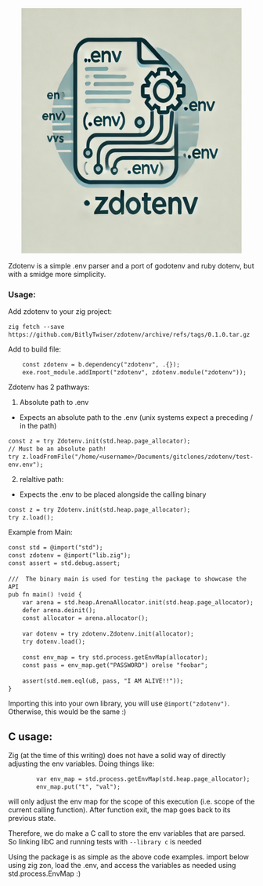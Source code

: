 <div align="center"> 

<img src="/assets/zdotenv.png" width="450" height="500">
</div>

Zdotenv is a simple .env parser and a port of godotenv and ruby dotenv, but with a smidge more simplicity.

### Usage:
Add zdotenv to your zig project:
```
zig fetch --save https://github.com/BitlyTwiser/zdotenv/archive/refs/tags/0.1.0.tar.gz
```

Add to build file:
```
    const zdotenv = b.dependency("zdotenv", .{});
    exe.root_module.addImport("zdotenv", zdotenv.module("zdotenv"));
```

Zdotenv has 2 pathways:

1. Absolute path to .env
- Expects an absolute path to the .env (unix systems expect a preceding / in the path)
```
const z = try Zdotenv.init(std.heap.page_allocator);
// Must be an absolute path!
try z.loadFromFile("/home/<username>/Documents/gitclones/zdotenv/test-env.env");
```

2. relaltive path:
- Expects the .env to be placed alongside the calling binary
```
const z = try Zdotenv.init(std.heap.page_allocator);
try z.load();
```

Example from Main:
```
const std = @import("std");
const zdotenv = @import("lib.zig");
const assert = std.debug.assert;

///  The binary main is used for testing the package to showcase the API
pub fn main() !void {
    var arena = std.heap.ArenaAllocator.init(std.heap.page_allocator);
    defer arena.deinit();
    const allocator = arena.allocator();

    var dotenv = try zdotenv.Zdotenv.init(allocator);
    try dotenv.load();

    const env_map = try std.process.getEnvMap(allocator);
    const pass = env_map.get("PASSWORD") orelse "foobar";

    assert(std.mem.eql(u8, pass, "I AM ALIVE!!"));
}

```

Importing this into your own library, you will use `@import("zdotenv")`. Otherwise, this would be the same :)

## C usage:
Zig (at the time of this writing) does not have a solid way of directly adjusting the env variables. Doing things like:
```
        var env_map = std.process.getEnvMap(std.heap.page_allocator);
        env_map.put("t", "val");
```

will only adjust the env map for the scope of this execution (i.e. scope of the current calling function). After function exit, the map goes back to its previous state.

Therefore, we do make a C call to store the env variables that are parsed. So linking libC and running tests with ```--library c``` is needed

Using the package is as simple as the above code examples. import below using zig zon, load the .env, and access the variables as needed using std.process.EnvMap :)
